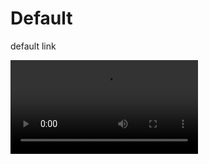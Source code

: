 # Default
default link


![video](https://github.com/shanraisshan/Notes/blob/main/Android/Link/Default/!/default_link.mp4)
